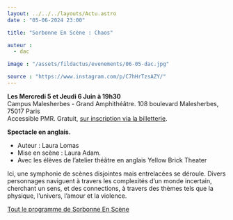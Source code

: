 ```yaml
---
layout: ../../../layouts/Actu.astro
date : "05-06-2024 23:00"

title: "Sorbonne En Scène : Chaos"

auteur :
  - dac

image : "/assets/fildactus/evenements/06-05-dac.jpg"

source : "https://www.instagram.com/p/C7hHrTzsAZY/"
---
```


__Les Mercredi 5 et Jeudi 6 Juin à 19h30__  
Campus Malesherbes - Grand Amphithéâtre. 108 boulevard Malesherbes, 75017 Paris  
Accessible PMR. Gratuit, [sur inscription via la billetterie](https://www.billetweb.fr/sorbonne-en-scene-2024).

__Spectacle en anglais.__

- Auteur : Laura Lomas  
- Mise en scène : Laura Adam.  
- Avec les élèves de l’atelier théâtre en anglais Yellow Brick Theater

Ici, une symphonie de scènes disjointes mais entrelacées se déroule. Divers personnages naviguent à travers les complexités d’un monde incertain, cherchant un sens, et des connections, à travers des thèmes tels que la physique, l’univers, l’amour et la violence.

[Tout le programme de Sorbonne En Scène](https://www.sorbonne-universite.fr/sorbonne-en-scene)
